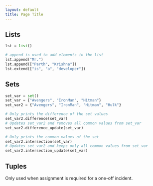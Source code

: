 ```yaml
---
layout: default
title: Page Title
---
```



## Lists

```python
lst = list()

# append is used to add elements in the list
lst.append("Mr.")
lst.append(["Parth", "Krishna"])
lst.extend(["is", "a", "developer"])
```

## Sets

```python
set_var = set()
set_var = {"Avengers", "IronMan", "Hitman"}
set_var2 = {"Avengers", "IronMan", "Hitman", "Hulk"}

# Only prints the difference of the set values
set_var2.difference(set_var)
# Updates set_var2 and removes all common values from set_var
set_var2.difference_update(set_var)

# Only prints the common values of the set
set_var2.intersection(set_var)
# Updates set_var2 and keeps only all common values from set_var
set_var2.intersection_update(set_var)
```

## Tuples

Only used when assignment is required for a one-off incident.
